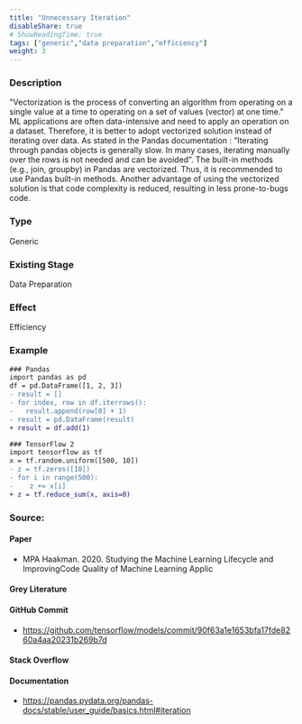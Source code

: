 ```yaml
---
title: "Unnecessary Iteration"
disableShare: true
# ShowReadingTime: true
tags: ["generic","data preparation","efficiency"]
weight: 3
---
```


### Description

"Vectorization is the process of converting an algorithm from operating on a single value at a time to operating on a set of values (vector) at one time." ML applications are often data-intensive and need to apply an operation on a dataset. Therefore, it is better to adopt vectorized solution instead of iterating over data. As stated in the Pandas documentation : ”Iterating through pandas objects is generally slow. In many cases, iterating manually over the rows is not needed and can be avoided”. The built-in methods (e.g., join, groupby) in Pandas are vectorized. Thus, it is recommended to use Pandas built-in methods. Another advantage of using the vectorized solution is that code complexity is reduced, resulting in less prone-to-bugs code.

### Type

Generic

### Existing Stage

Data Preparation

### Effect

Efficiency

### Example

```diff
### Pandas
import pandas as pd
df = pd.DataFrame([1, 2, 3])
- result = []
- for index, row in df.iterrows():
- 	result.append(row[0] + 1)
- result = pd.DataFrame(result)
+ result = df.add(1)

### TensorFlow 2
import tensorflow as tf
x = tf.random.uniform([500, 10])
- z = tf.zeros([10])
- for i in range(500):
-    z += x[i]
+ z = tf.reduce_sum(x, axis=0)
```

### Source:

#### Paper 
- MPA Haakman. 2020. Studying the Machine Learning Lifecycle and ImprovingCode Quality of Machine Learning Applic

#### Grey Literature

#### GitHub Commit
- https://github.com/tensorflow/models/commit/90f63a1e1653bfa17fde8260a4aa20231b269b7d

#### Stack Overflow

#### Documentation
- https://pandas.pydata.org/pandas-docs/stable/user_guide/basics.html#iteration

